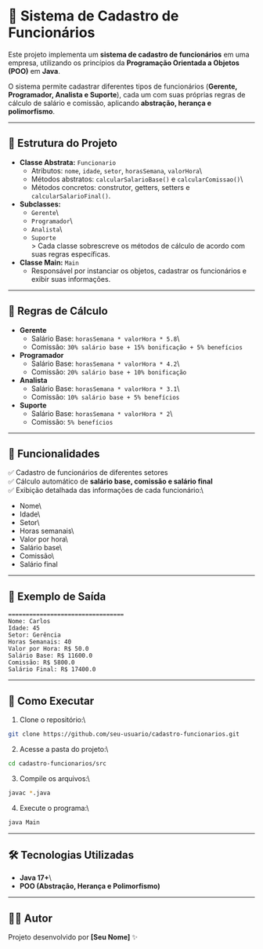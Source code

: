 # 📌 Sistema de Cadastro de Funcionários

Este projeto implementa um **sistema de cadastro de funcionários** em
uma empresa, utilizando os princípios da **Programação Orientada a
Objetos (POO)** em **Java**.

O sistema permite cadastrar diferentes tipos de funcionários (**Gerente,
Programador, Analista e Suporte**), cada um com suas próprias regras de
cálculo de salário e comissão, aplicando **abstração, herança e
polimorfismo**.

------------------------------------------------------------------------

## 🔹 Estrutura do Projeto

-   **Classe Abstrata:** `Funcionario`
    -   Atributos: `nome`, `idade`, `setor`, `horasSemana`, `valorHora`\
    -   Métodos abstratos: `calcularSalarioBase()` e
        `calcularComissao()`\
    -   Métodos concretos: construtor, getters, setters e
        `calcularSalarioFinal()`.
-   **Subclasses:**
    -   `Gerente`\
    -   `Programador`\
    -   `Analista`\
    -   `Suporte`\
        \> Cada classe sobrescreve os métodos de cálculo de acordo com
        suas regras específicas.
-   **Classe Main:** `Main`
    -   Responsável por instanciar os objetos, cadastrar os funcionários
        e exibir suas informações.

------------------------------------------------------------------------

## 🔹 Regras de Cálculo

-   **Gerente**
    -   Salário Base: `horasSemana * valorHora * 5.8`\
    -   Comissão: `30% salário base + 15% bonificação + 5% benefícios`
-   **Programador**
    -   Salário Base: `horasSemana * valorHora * 4.2`\
    -   Comissão: `20% salário base + 10% bonificação`
-   **Analista**
    -   Salário Base: `horasSemana * valorHora * 3.1`\
    -   Comissão: `10% salário base + 5% benefícios`
-   **Suporte**
    -   Salário Base: `horasSemana * valorHora * 2`\
    -   Comissão: `5% benefícios`

------------------------------------------------------------------------

## 🔹 Funcionalidades

✅ Cadastro de funcionários de diferentes setores\
✅ Cálculo automático de **salário base, comissão e salário final**\
✅ Exibição detalhada das informações de cada funcionário:\
- Nome\
- Idade\
- Setor\
- Horas semanais\
- Valor por hora\
- Salário base\
- Comissão\
- Salário final

------------------------------------------------------------------------

## 🔹 Exemplo de Saída

    =================================
    Nome: Carlos
    Idade: 45
    Setor: Gerência
    Horas Semanais: 40
    Valor por Hora: R$ 50.0
    Salário Base: R$ 11600.0
    Comissão: R$ 5800.0
    Salário Final: R$ 17400.0

------------------------------------------------------------------------

## 🔹 Como Executar

1.  Clone o repositório:\

``` bash
git clone https://github.com/seu-usuario/cadastro-funcionarios.git
```

2.  Acesse a pasta do projeto:\

``` bash
cd cadastro-funcionarios/src
```

3.  Compile os arquivos:\

``` bash
javac *.java
```

4.  Execute o programa:\

``` bash
java Main
```

------------------------------------------------------------------------

## 🛠️ Tecnologias Utilizadas

-   **Java 17+**\
-   **POO (Abstração, Herança e Polimorfismo)**

------------------------------------------------------------------------

## 👨‍💻 Autor

Projeto desenvolvido por **\[Seu Nome\]** ✨
